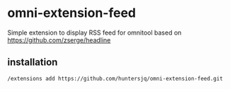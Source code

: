 # omni-extension-feed

Simple extension to display RSS feed for omnitool based on https://github.com/zserge/headline

## installation

```/extensions add https://github.com/huntersjq/omni-extension-feed.git```
